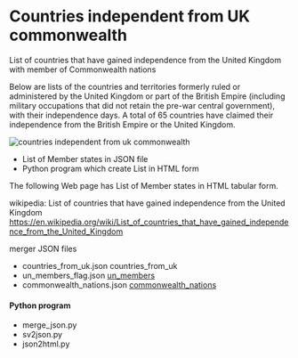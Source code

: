 Countries independent from UK commonwealth
===============

List of countries that have gained independence from the United Kingdom with 
member of Commonwealth nations

Below are lists of the countries and territories formerly ruled or administered by the United Kingdom or part of the British Empire (including military occupations that did not retain the pre-war central government), with their independence days. 
A total of 65 countries have claimed their independence from the British Empire or the United Kingdom.

![countries independent from uk  commonwealth]()

- List of Member states in JSON file
- Python program which create List in HTML form

The following Web page has List of Member states in HTML tabular form.

wikipedia: List of countries that have gained independence from the United Kingdom
https://en.wikipedia.org/wiki/List_of_countries_that_have_gained_independence_from_the_United_Kingdom

merger JSON files
- countries_from_uk.json countries_from_uk
- un_members_flag.json [un_members](https://github.com/ohwada/World_Countries/tree/main/un_member_states)
- commonwealth_nations.json [commonwealth_nations](https://github.com/ohwada/World_Countries/tree/main/commonwealth_nations)

#### Python program
- merge_json.py
- sv2json.py
- json2html.py

